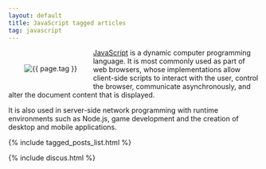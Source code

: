 ```yaml
---
layout: default
title: JavaScript tagged articles
tag: javascript
---
```


<div style="float: left; margin: 2.0rem;">
	<img src="/public/images/{{ page.tag }}.png" style="max-width: 10rem;" alt="{{ page.tag }}" />
</div>

[JavaScript](https://en.wikibooks.org/wiki/JavaScript) is a dynamic computer programming language. It is most commonly used as part of web browsers, whose implementations allow client-side scripts to interact with the user, control the browser, communicate asynchronously, and alter the document content that is displayed. 

It is also used in server-side network programming with runtime environments such as Node.js, game development and the creation of desktop and mobile applications.

{% include tagged_posts_list.html %}

{% include discus.html %}
